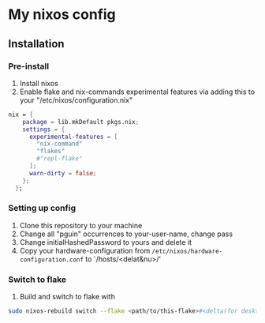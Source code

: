 # My nixos config

## Installation

### Pre-install
1. Install nixos
2. Enable flake and nix-commands experimental features via adding this to your
   "/etc/nixos/configuration.nix"

```nix
nix = {
    package = lib.mkDefault pkgs.nix;
    settings = {
      experimental-features = [
        "nix-command"
        "flakes"
        #"repl-flake"
      ];
      warn-dirty = false;
    };
  };
```

### Setting up config
1. Clone this repository to your machine
2. Change all "pguin" occurrences to your-user-name, change pass
3. Change initialHashedPassword to yours and delete it
4. Copy your hardware-configuration from `/etc/nixos/hardware-configuration.conf` to `<flake>/hosts/<delat&nu>/'

### Switch to flake
1. Build and switch to flake with

```sh
sudo nixos-rebuild switch --flake <path/to/this-flake>#<delta(for desktops)/nu(for netbooks)>
```
